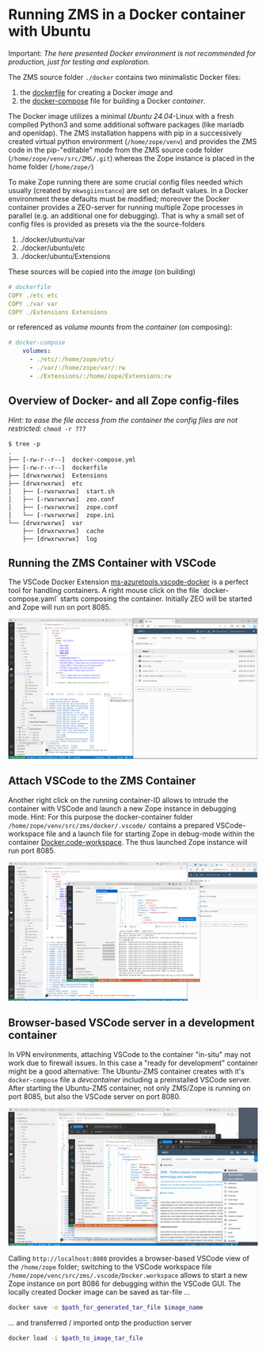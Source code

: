 # Running ZMS in a Docker container with Ubuntu

Important: *The here presented Docker environment is not recommended for production, just for testing and exploration.*

The ZMS source folder `./docker` contains two minimalistic Docker files: 
1. the [dockerfile](https://github.com/zms-publishing/ZMS/blob/main/docker/ubuntu/dockerfile) for creating a Docker *image* and 
2. the [docker-compose](https://github.com/zms-publishing/ZMS/blob/main/docker/ubuntu/docker-compose.yml) file for building a Docker *container*.

The Docker image utilizes a minimal *Ubuntu 24.04*-Linux with a fresh compiled Python3 and some additional software packages (like mariadb and openldap). The ZMS installation happens with pip in a successively created virtual python environment (`/home/zope/venv`) and provides the ZMS code in the pip-"editable" mode from the ZMS source code folder (`/home/zope/venv/src/ZMS/.git`) whereas the Zope instance is placed in the home folder (`/home/zope/`)

To make Zope running there are some crucial config files needed which usually (created by `mkwsgiinstance`) are set on default values. In a Docker environment these defaults must be modified; moreover the Docker container provides a ZEO-server for running multiple Zope processes in parallel (e.g. an additional one for debugging). That is why a small set of config files is provided as presets via the the source-folders
1. ./docker/ubuntu/var
2. ./docker/ubuntu/etc
3. ./docker/ubuntu/Extensions

These sources will be copied into the *image* (on building) 
```yaml
# dockerfile
COPY ./etc etc
COPY ./var var
COPY ./Extensions Extensions
```
or referenced as *volume mounts* from the *container* (on composing):
```yaml
# docker-compose
    volumes:
      - ./etc/:/home/zope/etc/
      - ./var/:/home/zope/var/:rw
      - ./Extensions/:/home/zope/Extensions:rw
```


## Overview of Docker- and all Zope config-files

*Hint: to ease the file access from the container the config files are not restricted:* `chmod -r 777`
```
$ tree -p
.
├── [-rw-r--r--]  docker-compose.yml
├── [-rw-r--r--]  dockerfile
├── [drwxrwxrwx]  Extensions
├── [drwxrwxrwx]  etc
│   ├── [-rwxrwxrwx]  start.sh
│   ├── [-rwxrwxrwx]  zeo.conf
│   ├── [-rwxrwxrwx]  zope.conf
│   └── [-rwxrwxrwx]  zope.ini
└── [drwxrwxrwx]  var
    ├── [drwxrwxrwx]  cache
    ├── [drwxrwxrwx]  log
```

## Running the ZMS Container with VSCode

The VSCode Docker Extension [ms-azuretools.vscode-docker](https://marketplace.visualstudio.com/items?itemName=ms-azuretools.vscode-docker) is a perfect tool for handling containers. A right mouse click on the file ´docker-compose.yaml´ starts composing the container. Initially ZEO will be started and Zope will run on port 8085.

![Running the ZMS Container with VSCode](../../docs/images/admin_docker_run.gif)

## Attach VSCode to the ZMS Container
Another right click on the running container-ID allows to intrude the container with VSCode and launch a new Zope instance in debugging mode. 
Hint: For this purpose the docker-container folder `/home/zope/venv/src/zms/docker/.vscode/` contains a prepared VSCode-workspace file and a launch file for starting Zope in debug-mode within the container [Docker.code-workspace](https://github.com/zms-publishing/ZMS/blob/main/docker/alpine/.vscode/Docker.code-workspace). The thus launched Zope instance will run port 8085.

![Attach VSCode to the ZMS Container](../../docs/images/admin_docker_debug_zeo.gif)


## Browser-based VSCode server in a development container
In VPN environments, attaching VSCode to the container "in-situ" may not work due to firewall issues.
In this case a "ready for development" container might be a good alternative: The Ubuntu-ZMS container creates with it's `docker-compose` file a _devcontainer_ including a preinstalled VSCode server. After starting the Ubuntu-ZMS container, not only ZMS/Zope is running on port 8085, but also the VSCode server on port 8080.

![Browser-based VSCode-GUI from ZMS Container](../../docs/images/develop_vscode_remote5_devcontainer.gif)


Calling `http://localhost:8080` provides a browser-based VSCode view of the `/home/zope` folder; switching to the VSCode workspace file `/home/zope/venc/src/zms/.vscode/Docker.workspace` allows to start a new Zope instance on port 8086 for debugging within the VSCode GUI.
The locally created Docker image can be saved as tar-file ...

```sh
docker save -o $path_for_generated_tar_file $image_name
```
... and transferred / imported ontp the production server

```sh
docker load -i $path_to_image_tar_file
```
